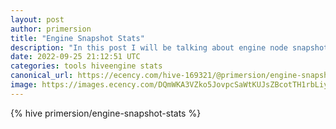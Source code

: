 ```yaml
---
layout: post
author: primersion
title: "Engine Snapshot Stats"
description: "In this post I will be talking about engine node snapshots, which play a substantial role in the operation of the Hive-Engine sidechain."
date: 2022-09-25 21:12:51 UTC
categories: tools hiveengine stats
canonical_url: https://ecency.com/hive-169321/@primersion/engine-snapshot-stats
image: https://images.ecency.com/DQmWKA3VZko5JovpcSaWtKUJsZBcotTH1rbLiyV21MAg7Fh/image.png
---
```

{% hive primersion/engine-snapshot-stats %}
